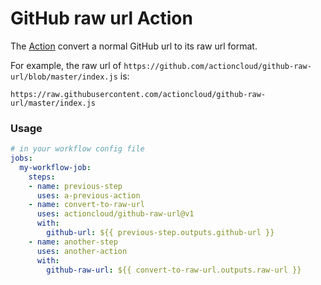 # GitHub raw url Action

The [Action](https://github.com/marketplace/actions/github-raw-url) convert a normal GitHub url to its raw url format.

For example, the raw url of `https://github.com/actioncloud/github-raw-url/blob/master/index.js` is:

```
https://raw.githubusercontent.com/actioncloud/github-raw-url/master/index.js
```

### Usage

```yaml
# in your workflow config file
jobs:
  my-workflow-job:
    steps:
    - name: previous-step
      uses: a-previous-action
    - name: convert-to-raw-url
      uses: actioncloud/github-raw-url@v1
      with:
        github-url: ${{ previous-step.outputs.github-url }}
    - name: another-step
      uses: another-action
      with:
        github-raw-url: ${{ convert-to-raw-url.outputs.raw-url }}
```
